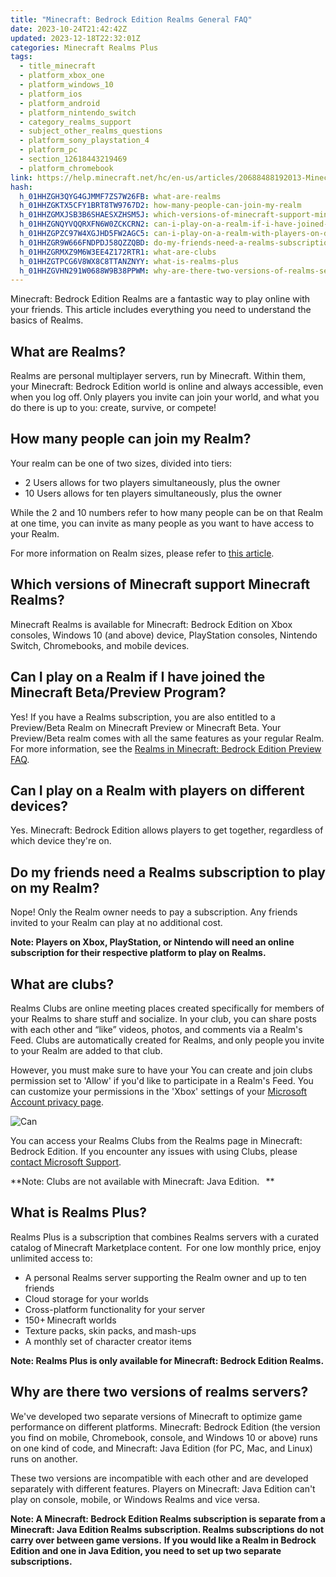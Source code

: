 ```yaml
---
title: "Minecraft: Bedrock Edition Realms General FAQ"
date: 2023-10-24T21:42:42Z
updated: 2023-12-18T22:32:01Z
categories: Minecraft Realms Plus
tags:
  - title_minecraft
  - platform_xbox_one
  - platform_windows_10
  - platform_ios
  - platform_android
  - platform_nintendo_switch
  - category_realms_support
  - subject_other_realms_questions
  - platform_sony_playstation_4
  - platform_pc
  - section_12618443219469
  - platform_chromebook
link: https://help.minecraft.net/hc/en-us/articles/20688488192013-Minecraft-Bedrock-Edition-Realms-General-FAQ
hash:
  h_01HHZGH3QYG4GJMMF7ZS7W26FB: what-are-realms
  h_01HHZGKTX5CFY1BRT8TW9767D2: how-many-people-can-join-my-realm
  h_01HHZGMXJSB3B6SHAESXZHSM5J: which-versions-of-minecraft-support-minecraft-realms
  h_01HHZGNQYVQQRXFN6W0ZCKCRN2: can-i-play-on-a-realm-if-i-have-joined-the-minecraft-betapreview-program
  h_01HHZGPZC97W4XGJHD5FW2AGC5: can-i-play-on-a-realm-with-players-on-different-devices
  h_01HHZGR9W666FNDPDJ58QZZQBD: do-my-friends-need-a-realms-subscription-to-play-on-my-realm
  h_01HHZGRMXZ9M6W3EE4Z172RTR1: what-are-clubs
  h_01HHZGTPCG6V8WX8C8TTANZNYY: what-is-realms-plus
  h_01HHZGVHN291W0688W9B38PPWM: why-are-there-two-versions-of-realms-servers
---
```


Minecraft: Bedrock Edition Realms are a fantastic way to play online with your friends. This article includes everything you need to understand the basics of Realms.

## What are Realms?

Realms are personal multiplayer servers, run by Minecraft. Within them, your Minecraft: Bedrock Edition world is online and always accessible, even when you log off. Only players you invite can join your world, and what you do there is up to you: create, survive, or compete!    

## How many people can join my Realm?

Your realm can be one of two sizes, divided into tiers:  

- 2 Users allows for two players simultaneously, plus the owner
- 10 Users allows for ten players simultaneously, plus the owner 

While the 2 and 10 numbers refer to how many people can be on that Realm at one time, you can invite as many people as you want to have access to your Realm.

For more information on Realm sizes, please refer to [this article](./Minecraft-Bedrock-Edition-Realms-Subscriptions-FAQ.md).

## Which versions of Minecraft support Minecraft Realms?

Minecraft Realms is available for Minecraft: Bedrock Edition on Xbox consoles, Windows 10 (and above) device, PlayStation consoles, Nintendo Switch, Chromebooks, and mobile devices.

## Can I play on a Realm if I have joined the Minecraft Beta/Preview Program?

Yes! If you have a Realms subscription, you are also entitled to a Preview/Beta Realm on Minecraft Preview or Minecraft Beta. Your Preview/Beta realm comes with all the same features as your regular Realm. For more information, see the [Realms in Minecraft: Bedrock Edition Preview FAQ](./Realms-in-Minecraft-Bedrock-Edition-Preview-and-Beta-FAQ.md).

## Can I play on a Realm with players on different devices?

Yes. Minecraft: Bedrock Edition allows players to get together, regardless of which device they're on.

## Do my friends need a Realms subscription to play on my Realm?

Nope! Only the Realm owner needs to pay a subscription. Any friends invited to your Realm can play at no additional cost.

**Note: Players on Xbox, PlayStation, or Nintendo will need an online subscription for their respective platform to play on Realms.**

## What are clubs?   

Realms Clubs are online meeting places created specifically for members of your Realms to share stuff and socialize. In your club, you can share posts with each other and “like” videos, photos, and comments via a Realm's Feed. Clubs are automatically created for Realms, and only people you invite to your Realm are added to that club. 

However, you must make sure to have your You can create and join clubs permission set to 'Allow' if you'd like to participate in a Realm's Feed. You can customize your permissions in the 'Xbox' settings of your [Microsoft Account privacy page](https://account.microsoft.com/privacy?refd=account.microsoft.com). 

![Can](https://minecrafthelp.zendesk.com/hc/article_attachments/22472920914189)

You can access your Realms Clubs from the Realms page in Minecraft: Bedrock Edition. If you encounter any issues with using Clubs, please [contact Microsoft Support](https://support.xbox.com/en-US/). 

**Note: Clubs are not available with Minecraft: Java Edition.    **

## What is Realms Plus?

Realms Plus is a subscription that combines Realms servers with a curated catalog of Minecraft Marketplace content.  For one low monthly price, enjoy unlimited access to:   

- A personal Realms server supporting the Realm owner and up to ten friends
- Cloud storage for your worlds   
- Cross-platform functionality for your server
- 150+ Minecraft worlds  
- Texture packs, skin packs, and mash-ups 
- A monthly set of character creator items  

**Note: Realms Plus is only available for Minecraft: Bedrock Edition Realms.**

## Why are there two versions of realms servers? 

We've developed two separate versions of Minecraft to optimize game performance on different platforms. Minecraft: Bedrock Edition (the version you find on mobile, Chromebook, console, and Windows 10 or above) runs on one kind of code, and Minecraft: Java Edition (for PC, Mac, and Linux) runs on another.

These two versions are incompatible with each other and are developed separately with different features. Players on Minecraft: Java Edition can't play on console, mobile, or Windows Realms and vice versa.    

**Note: A Minecraft: Bedrock Edition Realms subscription is separate from a Minecraft: Java Edition Realms subscription. Realms subscriptions do not carry over between game versions.** **If you would like a Realm in Bedrock Edition and one in Java Edition, you need to set up two separate subscriptions.**
